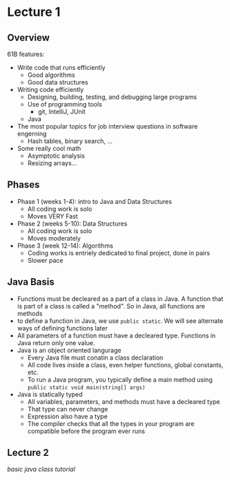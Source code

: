 # Lecture 1
## Overview
61B features:
- Write code that runs efficiently
	- Good algorithms
	- Good data structures
- Writing code efficiently
	- Designing, building, testing, and debugging large programs
	- Use of programming tools
		- git, IntelliJ, JUnit
	- Java
- The most popular topics for job interview questions in software engerning
	- Hash tables, binary search, ...
- Some really cool math
	- Asymptotic analysis
	- Resizing arrays...

## Phases
- Phase 1 (weeks 1-4): intro to Java and Data Structures
	- All coding work is solo
	- Moves VERY Fast
- Phase 2 (weeks 5-10): Data Structures
	- All coding work is solo
	- Moves moderately
- Phase 3 (week 12-14): Algorithms
	- Coding works is entriely dedicated to final project, done in pairs
	- Slower pace

## Java Basis
- Functions must be decleared as a part of a class in Java. A function that is part of a class is called a "method". So in Java, all functions are methods
- to define a function in Java, we use `public static`. We will see alternate ways of defining functions later
- All parameters of a function must have a decleared type. Functions in Java return only one value.
- Java is an object oriented langurage
	- Every Java file must conatin a class declaration
	- All code lives inside a class, even helper functions, global constants, etc.
	- To run a Java program, you typically define a main method using `public static void main(string[] args)`
- Java is statically typed
	- All variables, parameters, and methods must have a decleared type
	- That type can never change
	- Expression also have a type
	- The compiler checks that all the types in your program are compatible before the program ever runs

## Lecture 2
*basic java class tutorial*

